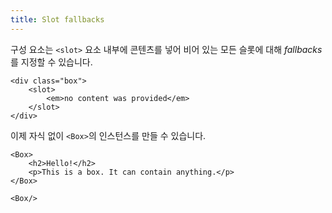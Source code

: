 ```yaml
---
title: Slot fallbacks
---
```


구성 요소는 `<slot>` 요소 내부에 콘텐츠를 넣어 비어 있는 모든 슬롯에 대해 _fallbacks_ 를 지정할 수 있습니다.

```svelte
<div class="box">
	<slot>
		<em>no content was provided</em>
	</slot>
</div>
```

이제 자식 없이 `<Box>`의 인스턴스를 만들 수 있습니다.

```svelte
<Box>
	<h2>Hello!</h2>
	<p>This is a box. It can contain anything.</p>
</Box>

<Box/>
```
